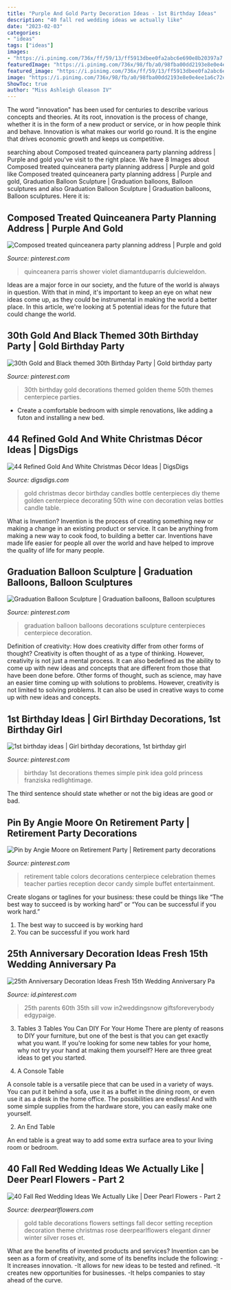 ```yaml
---
title: "Purple And Gold Party Decoration Ideas - 1st Birthday Ideas"
description: "40 fall red wedding ideas we actually like"
date: "2023-02-03"
categories:
- "ideas"
tags: ["ideas"]
images:
- "https://i.pinimg.com/736x/ff/59/13/ff5913dbee0fa2abc6e690e8b20397a7.jpg"
featuredImage: "https://i.pinimg.com/736x/98/fb/a0/98fba00dd2193e8e0e4ee1a6c72e1867.jpg"
featured_image: "https://i.pinimg.com/736x/ff/59/13/ff5913dbee0fa2abc6e690e8b20397a7.jpg"
image: "https://i.pinimg.com/736x/98/fb/a0/98fba00dd2193e8e0e4ee1a6c72e1867.jpg"
ShowToc: true
author: "Miss Ashleigh Gleason IV"
---
```



The word "innovation" has been used for centuries to describe various concepts and theories. At its root, innovation is the process of change, whether it is in the form of a new product or service, or in how people think and behave. Innovation is what makes our world go round. It is the engine that drives economic growth and keeps us competitive.

	

		
searching about Composed treated quinceanera party planning address | Purple and gold you've visit to the right place. We have 8 Images about Composed treated quinceanera party planning address | Purple and gold like Composed treated quinceanera party planning address | Purple and gold, Graduation Balloon Sculpture | Graduation balloons, Balloon sculptures and also Graduation Balloon Sculpture | Graduation balloons, Balloon sculptures. Here it is:
		
    
## Composed Treated Quinceanera Party Planning Address | Purple And Gold

<img loading=lazy src="https://i.pinimg.com/736x/ff/59/13/ff5913dbee0fa2abc6e690e8b20397a7.jpg" onerror="this.onerror=null;this.src='https://tse3.mm.bing.net/th?id=OIP.XPgB60OBCorBezomWodbfAHaJ3&amp;pid=15.1';" alt="Composed treated quinceanera party planning address | Purple and gold">

_Source: pinterest.com_

>quinceanera parris shower violet diamantduparris dulcieweldon. 

	

Ideas are a major force in our society, and the future of the world is always in question. With that in mind, it's important to keep an eye on what new ideas come up, as they could be instrumental in making the world a better place. In this article, we're looking at 5 potential ideas for the future that could change the world.

    
## 30th Gold And Black Themed 30th Birthday Party | Gold Birthday Party

<img loading=lazy src="https://i.pinimg.com/736x/36/0c/21/360c215dbeb286f5b4a624448536f015.jpg" onerror="this.onerror=null;this.src='https://tse4.mm.bing.net/th?id=OIP.BH4GHHBwEYZddIVGM1sEmwHaJ4&amp;pid=15.1';" alt="30th Gold and Black themed 30th Birthday Party | Gold birthday party">

_Source: pinterest.com_

>30th birthday gold decorations themed golden theme 50th themes centerpiece parties. 

	

- Create a comfortable bedroom with simple renovations, like adding a futon and installing a new bed. 

    
## 44 Refined Gold And White Christmas Décor Ideas | DigsDigs

<img loading=lazy src="http://www.digsdigs.com/photos/refined-gold-and-white-christmas-decor-ideas-28.jpg" onerror="this.onerror=null;this.src='https://tse1.mm.bing.net/th?id=OIP.TGjA7hAch1LiAmPF77A5FwHaLI&amp;pid=15.1';" alt="44 Refined Gold And White Christmas Décor Ideas | DigsDigs">

_Source: digsdigs.com_

>gold christmas decor birthday candles bottle centerpieces diy theme golden centerpiece decorating 50th wine con decoration velas bottles candle table. 

	

What is Invention?
Invention is the process of creating something new or making a change in an existing product or service. It can be anything from making a new way to cook food, to building a better car. Inventions have made life easier for people all over the world and have helped to improve the quality of life for many people.

    
## Graduation Balloon Sculpture | Graduation Balloons, Balloon Sculptures

<img loading=lazy src="https://i.pinimg.com/736x/ca/c9/36/cac936d69c4f53ea3efb37161620fb0d--graduation-balloons-fritz.jpg" onerror="this.onerror=null;this.src='https://tse3.mm.bing.net/th?id=OIP.fjn_hqdXjTk_ZpESOlmpOQDhEs&amp;pid=15.1';" alt="Graduation Balloon Sculpture | Graduation balloons, Balloon sculptures">

_Source: pinterest.com_

>graduation balloon balloons decorations sculpture centerpieces centerpiece decoration. 

	

Definition of creativity: How does creativity differ from other forms of thought?
Creativity is often thought of as a type of thinking. However, creativity is not just a mental process. It can also bedefined as the ability to come up with new ideas and concepts that are different from those that have been done before. Other forms of thought, such as science, may have an easier time coming up with solutions to problems. However, creativity is not limited to solving problems. It can also be used in creative ways to come up with new ideas and concepts.

    
## 1st Birthday Ideas | Girl Birthday Decorations, 1st Birthday Girl

<img loading=lazy src="https://i.pinimg.com/736x/98/fb/a0/98fba00dd2193e8e0e4ee1a6c72e1867.jpg" onerror="this.onerror=null;this.src='https://tse3.mm.bing.net/th?id=OIP.ljzIHW94CEdZR7vbrNC94QHaJ3&amp;pid=15.1';" alt="1st birthday ideas | Girl birthday decorations, 1st birthday girl">

_Source: pinterest.com_

>birthday 1st decorations themes simple pink idea gold princess franziska redlightimage. 

	

The third sentence should state whether or not the big ideas are good or bad.

    
## Pin By Angie Moore On Retirement Party | Retirement Party Decorations

<img loading=lazy src="https://i.pinimg.com/736x/45/24/3c/45243ce4667fff555d6ab073ef73020e--retirement-party-themes-retirement-celebration.jpg" onerror="this.onerror=null;this.src='https://tse2.mm.bing.net/th?id=OIP.nLEV5njj9z3qjWOqr8lifgHaJ3&amp;pid=15.1';" alt="Pin by Angie Moore on Retirement Party | Retirement party decorations">

_Source: pinterest.com_

>retirement table colors decorations centerpiece celebration themes teacher parties reception decor candy simple buffet entertainment. 

	

Create slogans or taglines for your business: these could be things like “The best way to succeed is by working hard” or “You can be successful if you work hard.”
1. The best way to succeed is by working hard 
2. You can be successful if you work hard 

    
## 25th Anniversary Decoration Ideas Fresh 15th Wedding Anniversary Pa

<img loading=lazy src="https://i.pinimg.com/736x/80/41/09/8041099e30cb746dc2bc5ff19183f2a3.jpg" onerror="this.onerror=null;this.src='https://tse1.mm.bing.net/th?id=OIP.6loadSricEXm5F_SMrw42wHaLH&amp;pid=15.1';" alt="25th Anniversary Decoration Ideas Fresh 15th Wedding Anniversary Pa">

_Source: id.pinterest.com_

>25th parents 60th 35th sill vow in2weddingsnow giftsforeverybody edgypaige. 

	

3. Tables
3 Tables You Can DIY For Your Home
There are plenty of reasons to DIY your furniture, but one of the best is that you can get exactly what you want. If you're looking for some new tables for your home, why not try your hand at making them yourself? Here are three great ideas to get you started.

1. A Console Table

A console table is a versatile piece that can be used in a variety of ways. You can put it behind a sofa, use it as a buffet in the dining room, or even use it as a desk in the home office. The possibilities are endless! And with some simple supplies from the hardware store, you can easily make one yourself.

2. An End Table

An end table is a great way to add some extra surface area to your living room or bedroom.

    
## 40 Fall Red Wedding Ideas We Actually Like | Deer Pearl Flowers - Part 2

<img loading=lazy src="http://www.deerpearlflowers.com/wp-content/uploads/2016/08/red-and-gold-table-settings-and-decorations.jpg" onerror="this.onerror=null;this.src='https://tse2.mm.bing.net/th?id=OIP.O1jy3CKEe322sA8aFWRazQHaLH&amp;pid=15.1';" alt="40 Fall Red Wedding Ideas We Actually Like | Deer Pearl Flowers - Part 2">

_Source: deerpearlflowers.com_

>gold table decorations flowers settings fall decor setting reception decoration theme christmas rose deerpearlflowers elegant dinner winter silver roses et. 

	

What are the benefits of invented products and services?
Invention can be seen as a form of creativity, and some of its benefits include the following: 
-It increases innovation. 
-It allows for new ideas to be tested and refined. 
-It creates new opportunities for businesses. 
-It helps companies to stay ahead of the curve.

